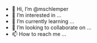 - 👋 Hi, I’m @mschlemper
- 👀 I’m interested in ...
- 🌱 I’m currently learning ...
- 💞️ I’m looking to collaborate on ...
- 📫 How to reach me ...

<!---
mschlemper/mschlemper is a ✨ special ✨ repository because its `README.md` (this file) appears on your GitHub profile.
You can click the Preview link to take a look at your changes.
--->
